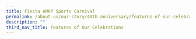 ```yaml
---
title: Fiesta AMKP Sports Carnival
permalink: /about-us/our-story/40th-anniversary/features-of-our-celebrations/fiesta-amkp-sports-carnival/
description: ""
third_nav_title: Features of Our Celebrations
---
```

